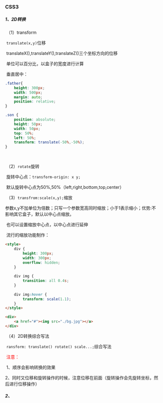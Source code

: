 ### CSS3

##### 1、2D转换

​	（1）transform

​	`translate(x,y)`位移

​	translateX(),translateY(),translateZ()三个坐标方向的位移

​	单位可以百分比，以盒子的宽度进行计算

​	垂直居中：

```css
.father{
    height: 300px;
    width: 500px;
    margin: auto;
    position: relative;
}

.son {
    position: absolute;
    height: 50px;
    width: 50px;
    top: 50%;
    left: 50%;
    transform: translate(-50%,-50%);
}
```



​	

​	（2）`rotate`旋转 

​	旋转中心点：`transform-origin: x y;`

​	默认旋转中心点为50%,50%（left,right,bottom,top,center）



​	（3）`transfrom:scale(x,y);`缩放

​	参数x,y不加单位为倍数；只写一个参数宽高同时缩放；小于1表示缩小；优势:不影响其它盒子，默认以中心点缩放。

​	也可以设置缩放中心点，以中心点进行延伸

​	流行的缩放功能制作：

```html
<style>
    div {
        height: 300px;
        width: 300px;
        overflow: hidden;
    }
    
    div img {
        transition: all 0.4s;
    }
    
    div img:hover {
		transform: scale(1.1);
    }
</style>

<div>
    <a href="#"><img src="./bg.jpg"></a>
</div>
```



​	（4）2D转换综合写法

​	`ransform: translate() rotate() scale...;`综合写法

​	<font color="red">注意：</font>

​	1、顺序会影响转换的效果

​	2、同时又位移和旋转操作的时候，注意位移在前面（旋转操作会先旋转坐标，然后进行位移操作）



##### 2、